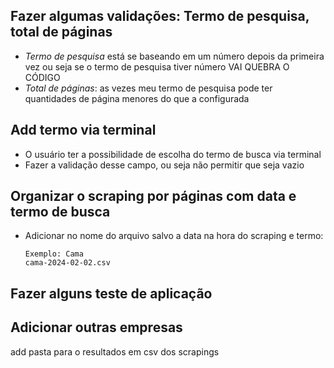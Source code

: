 ## Fazer algumas validações: Termo de pesquisa, total de páginas

- _Termo de pesquisa_ está se baseando em um número depois da primeira vez ou seja se o termo de pesquisa tiver número VAI QUEBRA O CÓDIGO
- _Total de páginas_: as vezes meu termo de pesquisa pode ter quantidades de página menores do que a configurada

## Add termo via terminal

- O usuário ter a possibilidade de escolha do termo de busca via terminal
- Fazer a validação desse campo, ou seja não permitir que seja vazio

## Organizar o scraping por páginas com data e termo de busca

- Adicionar no nome do arquivo salvo a data na hora do scraping e termo:
  ```
  Exemplo: Cama
  cama-2024-02-02.csv
  ```

## Fazer alguns teste de aplicação

## Adicionar outras empresas

add pasta para o resultados em csv dos scrapings